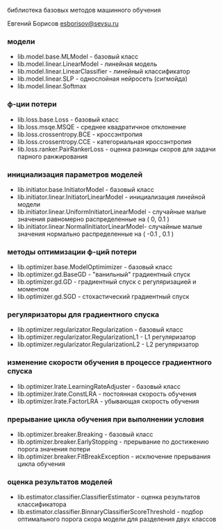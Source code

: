 библиотека базовых методов машинного обучения

Евгений Борисов <esborisov@sevsu.ru>

### модели

- lib.model.base.MLModel - базовый класс
- lib.model.linear.LinearModel - линейная модель
- lib.model.linear.LinearClassifier - линейный классификатор
- lib.model.linear.SLP - однослойная нейросеть (сигмойда)
- lib.model.linear.Softmax 

### ф-ции потери

- lib.loss.base.Loss - базовый класс
- lib.loss.msqe.MSQE - среднее квадратичное отклонение
- lib.loss.crossentropy.BCE - кроссэнтропия
- lib.loss.crossentropy.CCE - категориальная кроссэнтропия
- lib.loss.ranker.PairRankerLoss - оценка разницы скоров для задачи парного ранжирования


### инициализация параметров моделей

- lib.initiator.base.InitiatorModel - базовый класс
- lib.initiator.linear.InitiatorLinearModel - инициализация линейной модели
- lib.initiator.linear.UniformInitiatorLinearModel - случайные малые значения равномерно распределенные на ( 0, 0.1 )
- lib.initiator.linear.NormalInitiatorLinearModel-  случайные малые значения нормально распределенные на ( -0.1 , 0.1 )



### методы оптимизации ф-ций потери

- lib.optimizer.base.ModelOptimimizer - базовый класс
- lib.optimizer.gd.BaseGD - "ванильный" градиентный спуск
- lib.optimizer.gd.GD - градиентный спуск с регуляризацией и моментом
- lib.optimizer.gd.SGD - стохастический градиентный спуск


### регуляризаторы для градиентного спуска

- lib.optimizer.regularizator.Regularization - базовый класс
- lib.optimizer.regularizator.RegularizationL1 - L1 регуляризатор
- lib.optimizer.regularizator.RegularizationL2 - L2 регуляризатор


### изменение скорости обучения в процессе градиентного спуска

- lib.optimizer.lrate.LearningRateAdjuster - базовый класс
- lib.optimizer.lrate.ConstLRA - постоянная скорость обучения
- lib.optimizer.lrate.FactorLRA - убывающая скорость обучения


### прерывание цикла обучения при выполнении условия

- lib.optimizer.breaker.Breaking - базовый класс
- lib.optimizer.breaker.EarlyStopping - прерывание по достижению порога значения потери
- lib.optimizer.breaker.FitBreakException - исключение прерывания цикла обучения



### оценка результатов моделей 

- lib.estimator.classifier.ClassifierEstimator - оценка результатов классификатора
- lib.estimator.classifier.BinnaryClassifierScoreThreshold - подбор оптимального порога скора модели для разделения двух классов

